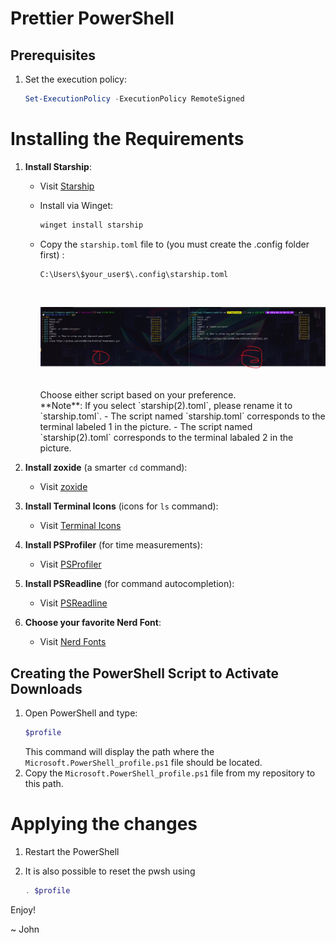 # Prettier PowerShell

## Prerequisites
1. Set the execution policy:
    ```powershell
    Set-ExecutionPolicy -ExecutionPolicy RemoteSigned
    ```

# Installing the Requirements
1. **Install Starship**:
    - Visit [Starship](https://starship.rs/)
    - Install via Winget:
      ```powershell
      winget install starship
      ```
    - Copy the `starship.toml` file to (you must create the .config folder first) :
      ```plaintext
      C:\Users\$your_user$\.config\starship.toml
      ```
      <br />

      ![alt text](https://github.com/JohnMaliha/Prettier-PowerShell/blob/main/terminal1_VS_terminal2.jpg)
  
      <br />
      Choose either script based on your preference. <br/> **Note**: If you select `starship(2).toml`, please rename it to `starship.toml`.
      - The script named `starship.toml` corresponds to the terminal labeled 1 in the picture.
      - The script named `starship(2).toml` corresponds to the terminal labaled 2 in the picture.


2. **Install zoxide** (a smarter `cd` command):
    - Visit [zoxide](https://github.com/ajeetdsouza/zoxide)

3. **Install Terminal Icons** (icons for `ls` command):
    - Visit [Terminal Icons](https://github.com/devblackops/Terminal-Icons)

4. **Install PSProfiler** (for time measurements):
    - Visit [PSProfiler](https://github.com/sergey-s-betke/PSProfiler)

5. **Install PSReadline** (for command autocompletion):
    - Visit [PSReadline](https://github.com/PowerShell/PSReadLine)

6. **Choose your favorite Nerd Font**:
    - Visit [Nerd Fonts](https://www.nerdfonts.com/font-downloads)

## Creating the PowerShell Script to Activate Downloads
1. Open PowerShell and type:
    ```powershell
    $profile
    ```
    This command will display the path where the `Microsoft.PowerShell_profile.ps1` file should be located.
2. Copy the `Microsoft.PowerShell_profile.ps1` file from my repository to this path.

# Applying the changes
1. Restart the PowerShell

2. It is also possible to reset the pwsh using  
    ```powershell
    . $profile
    ```

Enjoy!

~ John
